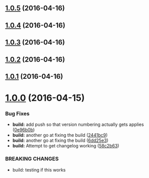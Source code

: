 <a name="1.0.5"></a>
## [1.0.5](https://github.com/symposion/roll20-shaped-scripts/compare/1.0.4...v1.0.5) (2016-04-16)




<a name="1.0.4"></a>
## [1.0.4](https://github.com/symposion/roll20-shaped-scripts/compare/1.0.3...v1.0.4) (2016-04-16)




<a name="1.0.3"></a>
## [1.0.3](https://github.com/symposion/roll20-shaped-scripts/compare/1.0.2...v1.0.3) (2016-04-16)




<a name="1.0.2"></a>
## [1.0.2](https://github.com/symposion/roll20-shaped-scripts/compare/1.0.1...v1.0.2) (2016-04-16)




<a name="1.0.1"></a>
## [1.0.1](https://github.com/symposion/roll20-shaped-scripts/compare/v1.0.8...v1.0.1) (2016-04-16)




<a name="1.0.0"></a>
# [1.0.0](/https://github.com/symposion/roll20-api-scripts//compare/v0.1.0...v1.0.0) (2016-04-15)


### Bug Fixes

* **build:** add push so that version numbering actually gets applies ([0e96b0b](https://github.com/symposion/roll20-api-scripts//commits/0e96b0b))
* **build:** another go at fixing the build ([2441bc9](https://github.com/symposion/roll20-api-scripts//commits/2441bc9))
* **build:** another go at fixing the build ([6dd25e3](https://github.com/symposion/roll20-api-scripts//commits/6dd25e3))
* **build:** Attempt to get changelog working ([58c2b63](https://github.com/symposion/roll20-api-scripts//commits/58c2b63))


### BREAKING CHANGES

* build: testing if this works



